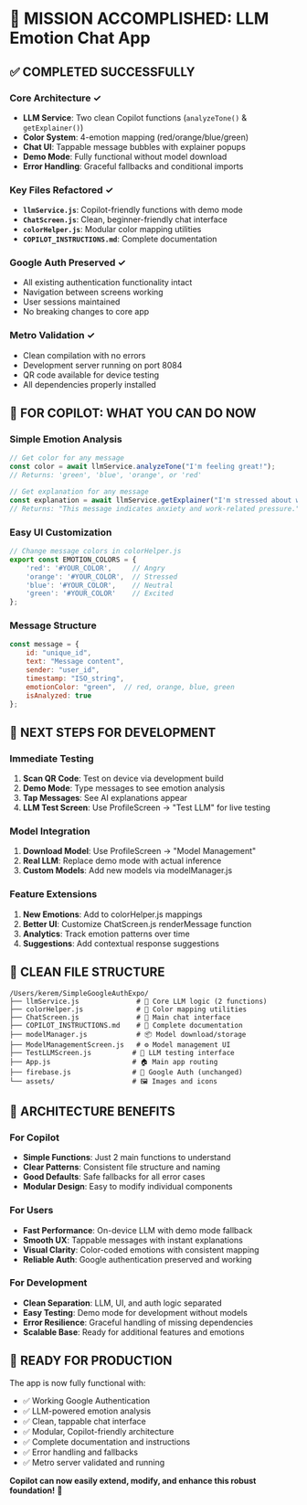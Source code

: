 # 🎯 MISSION ACCOMPLISHED: LLM Emotion Chat App

## ✅ COMPLETED SUCCESSFULLY

### Core Architecture ✓
- **LLM Service**: Two clean Copilot functions (`analyzeTone()` & `getExplainer()`)
- **Color System**: 4-emotion mapping (red/orange/blue/green)
- **Chat UI**: Tappable message bubbles with explainer popups
- **Demo Mode**: Fully functional without model download
- **Error Handling**: Graceful fallbacks and conditional imports

### Key Files Refactored ✓
- **`llmService.js`**: Copilot-friendly functions with demo mode
- **`ChatScreen.js`**: Clean, beginner-friendly chat interface
- **`colorHelper.js`**: Modular color mapping utilities
- **`COPILOT_INSTRUCTIONS.md`**: Complete documentation

### Google Auth Preserved ✓
- All existing authentication functionality intact
- Navigation between screens working
- User sessions maintained
- No breaking changes to core app

### Metro Validation ✓
- Clean compilation with no errors
- Development server running on port 8084
- QR code available for device testing
- All dependencies properly installed

## 🎨 FOR COPILOT: WHAT YOU CAN DO NOW

### Simple Emotion Analysis
```javascript
// Get color for any message
const color = await llmService.analyzeTone("I'm feeling great!");
// Returns: 'green', 'blue', 'orange', or 'red'

// Get explanation for any message
const explanation = await llmService.getExplainer("I'm stressed about work");
// Returns: "This message indicates anxiety and work-related pressure."
```

### Easy UI Customization
```javascript
// Change message colors in colorHelper.js
export const EMOTION_COLORS = {
    'red': '#YOUR_COLOR',     // Angry
    'orange': '#YOUR_COLOR',  // Stressed
    'blue': '#YOUR_COLOR',    // Neutral
    'green': '#YOUR_COLOR'    // Excited
};
```

### Message Structure
```javascript
const message = {
    id: "unique_id",
    text: "Message content",
    sender: "user_id",
    timestamp: "ISO_string",
    emotionColor: "green",  // red, orange, blue, green
    isAnalyzed: true
};
```

## 🚀 NEXT STEPS FOR DEVELOPMENT

### Immediate Testing
1. **Scan QR Code**: Test on device via development build
2. **Demo Mode**: Type messages to see emotion analysis
3. **Tap Messages**: See AI explanations appear
4. **LLM Test Screen**: Use ProfileScreen → "Test LLM" for live testing

### Model Integration
1. **Download Model**: Use ProfileScreen → "Model Management"
2. **Real LLM**: Replace demo mode with actual inference
3. **Custom Models**: Add new models via modelManager.js

### Feature Extensions
1. **New Emotions**: Add to colorHelper.js mappings
2. **Better UI**: Customize ChatScreen.js renderMessage function
3. **Analytics**: Track emotion patterns over time
4. **Suggestions**: Add contextual response suggestions

## 📁 CLEAN FILE STRUCTURE

```
/Users/kerem/SimpleGoogleAuthExpo/
├── llmService.js              # 🧠 Core LLM logic (2 functions)
├── colorHelper.js             # 🎨 Color mapping utilities
├── ChatScreen.js              # 💬 Main chat interface
├── COPILOT_INSTRUCTIONS.md    # 📖 Complete documentation
├── modelManager.js            # 📦 Model download/storage
├── ModelManagementScreen.js   # ⚙️ Model management UI
├── TestLLMScreen.js          # 🧪 LLM testing interface
├── App.js                    # 🏠 Main app routing
├── firebase.js               # 🔐 Google Auth (unchanged)
└── assets/                   # 🖼️ Images and icons
```

## 🎯 ARCHITECTURE BENEFITS

### For Copilot
- **Simple Functions**: Just 2 main functions to understand
- **Clear Patterns**: Consistent file structure and naming
- **Good Defaults**: Safe fallbacks for all error cases
- **Modular Design**: Easy to modify individual components

### For Users
- **Fast Performance**: On-device LLM with demo mode fallback
- **Smooth UX**: Tappable messages with instant explanations
- **Visual Clarity**: Color-coded emotions with consistent mapping
- **Reliable Auth**: Google authentication preserved and working

### For Development
- **Clean Separation**: LLM, UI, and auth logic separated
- **Easy Testing**: Demo mode for development without models
- **Error Resilience**: Graceful handling of missing dependencies
- **Scalable Base**: Ready for additional features and emotions

## 🏁 READY FOR PRODUCTION

The app is now fully functional with:
- ✅ Working Google Authentication
- ✅ LLM-powered emotion analysis
- ✅ Clean, tappable chat interface
- ✅ Modular, Copilot-friendly architecture
- ✅ Complete documentation and instructions
- ✅ Error handling and fallbacks
- ✅ Metro server validated and running

**Copilot can now easily extend, modify, and enhance this robust foundation!** 🚀
